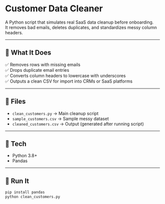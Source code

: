 # Customer Data Cleaner

A Python script that simulates real SaaS data cleanup before onboarding.  
It removes bad emails, deletes duplicates, and standardizes messy column headers.

---

## 🧹 What It Does

✅ Removes rows with missing emails  
✅ Drops duplicate email entries  
✅ Converts column headers to lowercase with underscores  
✅ Outputs a clean CSV for import into CRMs or SaaS platforms

---

## 📂 Files

- `clean_customers.py` → Main cleanup script  
- `sample_customers.csv` → Sample messy dataset  
- `cleaned_customers.csv` → Output (generated after running script)

---

## 🔧 Tech

- Python 3.8+
- Pandas

---

## 🏁 Run It

```bash
pip install pandas
python clean_customers.py
